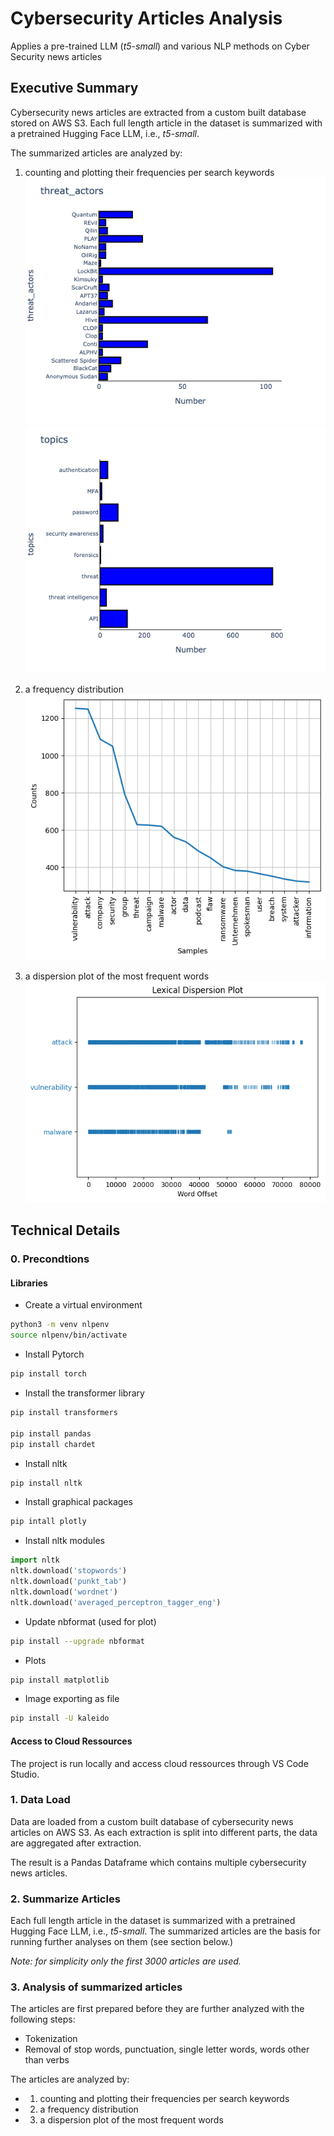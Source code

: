 # Cybersecurity Articles Analysis
Applies a pre-trained LLM (_t5-small_) and various NLP methods on Cyber Security news articles



## Executive Summary

Cybersecurity news articles are extracted from a custom built database stored on AWS S3. Each full length article in the dataset is summarized with a pretrained Hugging Face LLM, i.e.,  _t5-small_.

The summarized articles are analyzed by:

1. counting and plotting their frequencies per search keywords  
![Threat Actors](/_pic/threat_actors.png)
![Topics](/_pic/topics.png)

2. a frequency distribution  
![Frequency Distribution](/_pic/frequency_distribution.png)

3. a dispersion plot of the most frequent words  
![Dispersion Plot](/_pic/dispersion_plot.png)




## Technical Details

### 0. Precondtions

#### Libraries
- Create a virtual environment
```Bash
python3 -m venv nlpenv
source nlpenv/bin/activate
```


- Install Pytorch
```Bash
pip install torch
```


- Install the transformer library
```Bash
pip install transformers

pip install pandas
pip install chardet
```

- Install nltk
```Bash
pip install nltk
```

- Install graphical packages
```Bash
pip intall plotly
```

- Install nltk modules
```Python
import nltk
nltk.download('stopwords')
nltk.download('punkt_tab')
nltk.download('wordnet')
nltk.download('averaged_perceptron_tagger_eng')
```

- Update nbformat (used for plot)
```bash
pip install --upgrade nbformat
```


- Plots
```bash
pip install matplotlib
```


- Image exporting as file
```bash
pip install -U kaleido
```

#### Access to Cloud Ressources
The project is run locally and access cloud ressources through VS Code Studio.

### 1. Data Load
Data are loaded from a custom built database of cybersecurity news articles on AWS S3.
As each extraction is split into different parts, the data are aggregated after extraction.

The result is a Pandas Dataframe which contains multiple cybersecurity news articles.

### 2. Summarize Articles
Each full length article in the dataset is summarized with a pretrained Hugging Face LLM, i.e.,  _t5-small_.
The summarized articles are the basis for running further analyses on them (see section below.)

_Note: for simplicity only the first 3000 articles are used._

### 3. Analysis of summarized articles
The articles are first prepared before they are further analyzed with the following steps:
- Tokenization
- Removal of stop words, punctuation, single letter words, words other than verbs

The articles are analyzed by:
- 1. counting and plotting their frequencies per search keywords
- 2. a frequency distribution
- 3. a dispersion plot of the most frequent words